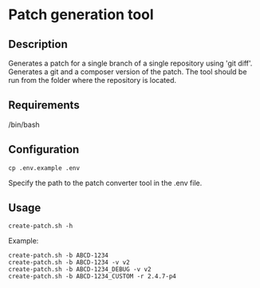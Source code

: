# Patch generation tool

## Description
Generates a patch for a single branch of a single repository using 'git diff'.
Generates a git and a composer version of the patch.
The tool should be run from the folder where the repository is located.

## Requirements
/bin/bash

## Configuration
```
cp .env.example .env
```
Specify the path to the patch converter tool in the .env file.

## Usage
```
create-patch.sh -h
```

Example:

```
create-patch.sh -b ABCD-1234
create-patch.sh -b ABCD-1234 -v v2
create-patch.sh -b ABCD-1234_DEBUG -v v2
create-patch.sh -b ABCD-1234_CUSTOM -r 2.4.7-p4
```
